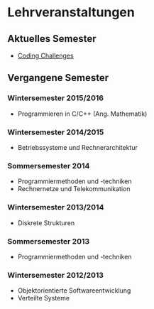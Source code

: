 # Lehrveranstaltungen

## Aktuelles Semester
* [Coding Challenges](../_posts/2018-04-11-codingchallenges.md)

## Vergangene Semester

### Wintersemester 2015/2016
* Programmieren in C/C++ (Ang. Mathematik)

### Wintersemester 2014/2015
* Betriebssysteme und Rechnerarchitektur

### Sommersemester 2014
* Programmiermethoden und -techniken
* Rechnernetze und Telekommunikation

### Wintersemester 2013/2014
* Diskrete Strukturen

### Sommersemester 2013
* Programmiermethoden und -techniken

### Wintersemester 2012/2013
* Objektorientierte Softwareentwicklung
* Verteilte Systeme
